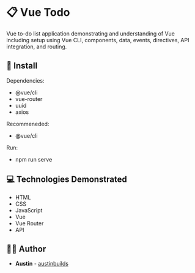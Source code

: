 # :clipboard: Vue Todo

Vue to-do list application demonstrating and understanding of Vue including setup using Vue CLI, components, data, events, directives, API integration, and routing.

## :floppy_disk: Install

Dependencies:

- @vue/cli
- vue-router
- uuid
- axios

Recommeneded:

- @vue/cli

Run:

- npm run serve

## :computer: Technologies Demonstrated

- HTML
- CSS
- JavaScript
- Vue
- Vue Router
- API

## :man_technologist: Author

- **Austin** - [austinbuilds](https://github.com/austinbuilds)

